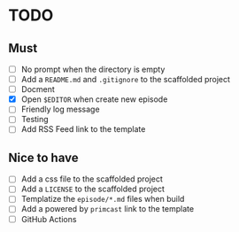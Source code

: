# TODO

## Must
- [ ] No prompt when the directory is empty
- [ ] Add a `README.md` and `.gitignore` to the scaffolded project
- [ ] Docment
- [x] Open `$EDITOR` when create new episode
- [ ] Friendly log message
- [ ] Testing
- [ ] Add RSS Feed link to the template

## Nice to have
- [ ] Add a css file to the scaffolded project
- [ ] Add a `LICENSE` to the scaffolded project
- [ ] Templatize the `episode/*.md` files when build
- [ ] Add a powered by `primcast` link to the template
- [ ] GitHub Actions
